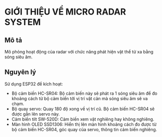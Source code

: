 # GIỚI THIỆU VỀ MICRO RADAR SYSTEM

## Mô tả
  
Mô phỏng hoạt động của radar với chức năng phát hiện vật thể từ xa bằng sóng siêu âm.

## Nguyên lý

Sử dụng ESP32 để kích hoạt:
- Bộ cảm biến HC-SR04: Bộ cảm biến này sẽ phát ra 1 sóng siêu âm để đo khoảng cách từ bộ cảm biến tới vị trí vật cản mà sóng siêu âm sẽ va chạm.
- Bộ quay servo: Quay 180 độ xong về vị trí cũ. Bộ cảm biến HC-SR04 sẽ được gắn lên servo này.
- Cảm biến tilt SW-520D: Cảm biến xem vật nghiêng hay không nghiêng.
- Màn hình OLED SSD1306: Hiển thị lên màn hình khoảng cách đo được từ bộ cảm biến HC-SR04, góc quay của servo, thông tin cảm biến nghiêng.
